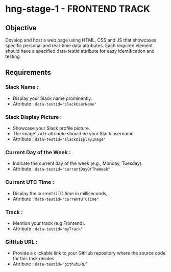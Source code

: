 # hng-stage-1 - FRONTEND TRACK

## Objective

Develop and host a web page using HTML, CSS and JS that showcases specific personal and real-time data attributes. Each required element should have a specified data-testid attribute for easy identification and testing.

## Requirements

### Slack Name :

- Display your Slack name prominently.
- Attribute : `data-testid="slackUserName"`

### Slack Display Picture :

- Showcase your Slack profile picture.
- The image's `alt` attribute should be your Slack username.
- Attribute : `data-testid="slackDisplayImage"`

### Current Day of the Week :

- Indicate the current day of the week (e.g., Monday, Tuesday).
- Attribute : `data-testid="currentDayOfTheWeek"`

### Current UTC Time :

- Display the current UTC time in milliseconds,.
- Attribute : `data-testid="currentUTCTime"`

### Track :

- Mention your track (e.g Frontend).
- Attribute : `data-testid="myTrack"`

### GitHub URL :

- Provide a clickable link to your GitHub repository where the source code for this task resides.
- Attribute : `data-testid=“githubURL”`